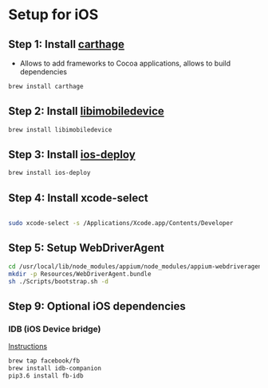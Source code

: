 # Setup for iOS

## Step 1: Install [carthage](https://github.com/Carthage/Carthage)

- Allows to add frameworks to Cocoa applications, allows to build dependencies

```zsh
brew install carthage
```

## Step 2: Install [libimobiledevice](https://github.com/libimobiledevice/libimobiledevice)

```zsh
brew install libimobiledevice
```

## Step 3: Install [ios-deploy](https://github.com/ios-control/ios-deploy)

```zsh
brew install ios-deploy
```

## Step 4: Install xcode-select

```zsh

sudo xcode-select -s /Applications/Xcode.app/Contents/Developer
```

## Step 5: Setup WebDriverAgent

```zsh
cd /usr/local/lib/node_modules/appium/node_modules/appium-webdriveragent/
mkdir -p Resources/WebDriverAgent.bundle
sh ./Scripts/bootstrap.sh -d
```

## Step 9: Optional iOS dependencies

### IDB (iOS Device bridge)

[Instructions](https://github.com/appium/appium-idb)

```zsh
brew tap facebook/fb
brew install idb-companion
pip3.6 install fb-idb
```
